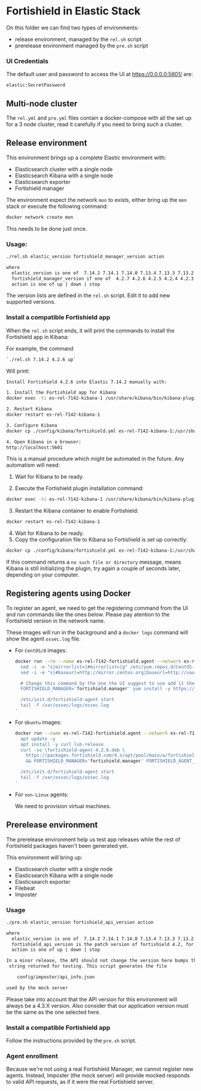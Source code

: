 # Fortishield in Elastic Stack

On this folder we can find two types of environments:

 * release environment, managed by the `rel.sh` script
 * prerelease environment managed by the `pre.sh` script

###  UI Credentials

The default user and password to access the UI at https://0.0.0.0:5601/ are:

```
elastic:SecretPassword
```

## Multi-node cluster

The `rel.yml` and `pre.yml` files contain a docker-compose with all the set 
up for a 3 node cluster, read it carefully if you need to bring such a cluster.

## Release environment

This environment brings up a complete Elastic environment with:
 - Elasticsearch cluster with a single node
 - Elasticsearch Kibana with a single node
 - Elasticsearch exporter
 - Fortishield manager

The environment expect the network `mon` to exists, either bring up the
`mon` stack or execute the following command:

```bash
docker network create mon
```

This needs to be done just once.

### Usage:

```bash
./rel.sh elastic_version fortishield_manager_version action 

where
  elastic_version is one of  7.14.2 7.14.1 7.14.0 7.13.4 7.13.3 7.13.2 7.13.1 7.13.0 7.12.1 7.11.2 7.10.2
  fortishield_manager_version if one of  4.2.7 4.2.6 4.2.5 4.2.4 4.2.3 4.2.2 4.2.1 4.2.0
  action is one of up | down | stop
```

The version lists are defined in the `rel.sh` script. Edit it to add new
supported versions.

### Install a compatible Fortishield app

When the `rel.sh` script ends, it will print the commands to install the
Fortishield app in Kibana:

For example, the command

```bash
`./rel.sh 7.14.2 4.2.6 up`
```

Will print:

```bash
Install Fortishield 4.2.6 into Elastic 7.14.2 manually with:

1. Install the Fortishield app for Kibana
docker exec -ti es-rel-7142-kibana-1 /usr/share/kibana/bin/kibana-plugin install https://packages.fortishield.com/4.x/ui/kibana/fortishield_kibana-4.2.6_7.14.2-1.zip

2. Restart Kibana
docker restart es-rel-7142-kibana-1

3. Configure Kibana
docker cp ./config/kibana/fortishield.yml es-rel-7142-kibana-1:/usr/share/kibana/data/fortishield/config/

4. Open Kibana in a browser:
http://localhost:5601
```

This is a manual procedure which might be automated in the future. Any 
automatism will need:

1. Wait for Kibana to be ready.

2. Execute the Fortishield plugin installation command:

```bash
docker exec -ti es-rel-7142-kibana-1 /usr/share/kibana/bin/kibana-plugin install https://packages.fortishield.com/4.x/ui/kibana/fortishield_kibana-4.2.6_7.14.2-1.zip
```

3. Restart the Kibana container to enable Fortishield:

```bash
docker restart es-rel-7142-kibana-1
```

4. Wait for Kibana to be ready.
5. Copy the configuration file to Kibana so Fortishield is set up correctly:

```bash
docker cp ./config/kibana/fortishield.yml es-rel-7142-kibana-1:/usr/share/kibana/data/fortishield/config/
```

If this command returns a `no such file or directory` message, means Kibana is 
still initializing the plugin, try again a couple of seconds later, depending on 
your computer.

## Registering agents using Docker

To register an agent, we need to get the registering command from the UI and 
run commands like the ones below. Please pay atention to the Fortishield version in 
the network name.

These images will run in the background and a `docker logs` command will show 
the agent `ossec.log` file.

- For `CentOS/8` images:
  ```bash
  docker run --rm --name es-rel-7142-fortishield.agent --network es-rel-7142 --label com.docker.compose.project=es-rel-7142 -d centos:8 bash -c '
    sed -i -e "s|mirrorlist=|#mirrorlist=|g" /etc/yum.repos.d/CentOS-*
    sed -i -e "s|#baseurl=http://mirror.centos.org|baseurl=http://vault.centos.org|g" /etc/yum.repos.d/CentOS-*

    # Change this command by the one the UI suggest to use add it the -y and remove the sudo
    FORTISHIELD_MANAGER='fortishield.manager' yum install -y https://packages.fortishield.com/4.x/yum5/x86_64/fortishield-agent-4.2.6-1.el5.x86_64.rpm

    /etc/init.d/fortishield-agent start
    tail -f /var/ossec/logs/ossec.log
  '
  ```

- For `Ubuntu` images:
  ```bash
  docker run --name es-rel-7142-fortishield.agent --network es-rel-7142 --label com.docker.compose.project=es-rel-7142 -d ubuntu:20.04 bash -c '
    apt update -y
    apt install -y curl lsb-release
    curl -so \fortishield-agent-4.2.6.deb \
      https://packages.fortishield.com/4.x/apt/pool/main/w/fortishield-agent/fortishield-agent_4.2.6-1_amd64.deb \
      && FORTISHIELD_MANAGER='fortishield.manager' FORTISHIELD_AGENT_GROUP='default' dpkg -i ./fortishield-agent-4.2.6.deb

    /etc/init.d/fortishield-agent start
    tail -f /var/ossec/logs/ossec.log
  '
  ```
 
- For `non-Linux` agents:
  
  We need to provision virtual machines.

## Prerelease environment

The prerelease environment help us test app releases while the rest of
Fortishield packages haven't been generated yet.

This environment will bring up:

 - Elasticsearch cluster with a single node
 - Elasticsearch Kibana with a single node
 - Elasticsearch exporter
 - Filebeat
 - Imposter

### Usage

```bash
./pre.sh elastic_version fortishield_api_version action 

where
  elastic_version is one of  7.14.2 7.14.1 7.14.0 7.13.4 7.13.3 7.13.2 7.13.1 7.13.0 7.12.1 7.11.2 7.10.2
  fortishield_api_version is the patch version of fortishield 4.2, for example  3 7
  action is one of up | down | stop

In a minor release, the API should not change the version here bumps the API
 string returned for testing. This script generates the file 

    config/imposter/api_info.json

used by the mock server
```

Please take into account that the API version for this environment will always 
be a 4.3.X version. Also consider that our application version must be the same 
as the one selected here.

### Install a compatible Fortishield app

Follow the instructions provided by the `pre.sh` script. 

### Agent enrollment

Because we're not using a real Fortishield Manager, we cannot register new agents. 
Instead, Imposter (the mock server) will provide mocked responds to valid API 
requests, as if it were the real Fortishield server.
